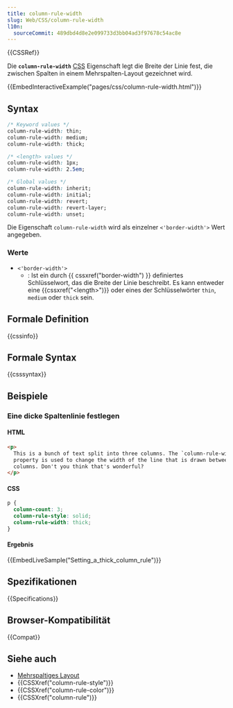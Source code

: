 ```yaml
---
title: column-rule-width
slug: Web/CSS/column-rule-width
l10n:
  sourceCommit: 489dbd4d8e2e099733d3bb04ad3f97678c54ac8e
---
```


{{CSSRef}}

Die **`column-rule-width`** [CSS](/de/docs/Web/CSS) Eigenschaft legt die Breite der Linie fest, die zwischen Spalten in einem Mehrspalten-Layout gezeichnet wird.

{{EmbedInteractiveExample("pages/css/column-rule-width.html")}}

## Syntax

```css
/* Keyword values */
column-rule-width: thin;
column-rule-width: medium;
column-rule-width: thick;

/* <length> values */
column-rule-width: 1px;
column-rule-width: 2.5em;

/* Global values */
column-rule-width: inherit;
column-rule-width: initial;
column-rule-width: revert;
column-rule-width: revert-layer;
column-rule-width: unset;
```

Die Eigenschaft `column-rule-width` wird als einzelner `<'border-width'>` Wert angegeben.

### Werte

- `<'border-width'>`
  - : Ist ein durch {{ cssxref("border-width") }} definiertes Schlüsselwort, das die Breite der Linie beschreibt. Es kann entweder eine {{cssxref("&lt;length&gt;")}} oder eines der Schlüsselwörter `thin`, `medium` oder `thick` sein.

## Formale Definition

{{cssinfo}}

## Formale Syntax

{{csssyntax}}

## Beispiele

### Eine dicke Spaltenlinie festlegen

#### HTML

```html
<p>
  This is a bunch of text split into three columns. The `column-rule-width`
  property is used to change the width of the line that is drawn between
  columns. Don't you think that's wonderful?
</p>
```

#### CSS

```css
p {
  column-count: 3;
  column-rule-style: solid;
  column-rule-width: thick;
}
```

#### Ergebnis

{{EmbedLiveSample("Setting_a_thick_column_rule")}}

## Spezifikationen

{{Specifications}}

## Browser-Kompatibilität

{{Compat}}

## Siehe auch

- [Mehrspaltiges Layout](/de/docs/Learn/CSS/CSS_layout/Multiple-column_Layout)
- {{CSSXref("column-rule-style")}}
- {{CSSXref("column-rule-color")}}
- {{CSSXref("column-rule")}}
